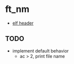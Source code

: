 # ft_nm

- [elf header](https://refspecs.linuxfoundation.org/elf/gabi4+/ch4.eheader.html)

## TODO

- implement default behavior
   - ac > 2, print file name
